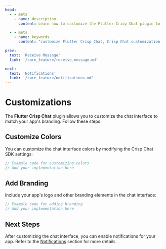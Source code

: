```yaml
---
head:
  - - meta
    - name: description
      content: Learn how to customize the Flutter Crisp Chat plugin to match your app's branding.

  - - meta
    - name: keywords
      content: "customize Flutter Crisp Chat, Crisp Chat customization, Flutter Crisp Chat branding"

prev:
  text: 'Receive Message'
  link: '/core_feature/receive_message.md'

next:
  text: 'Notifications'
  link: '/core_feature/notifications.md'
---
```


# Customizations

The **Flutter Crisp Chat** plugin allows you to customize the chat interface to match your app's branding. Follow these steps:

## Customize Colors

You can customize the chat interface colors by modifying the Crisp Chat SDK settings:

```dart
// Example code for customizing colors
// Add your implementation here
```

## Add Branding

Include your app's logo and other branding elements in the chat interface:

```dart
// Example code for adding branding
// Add your implementation here
```

## Next Steps

After customizing the chat interface, you can enable notifications for your app. Refer to the [Notifications](notifications.md) section for more details.

